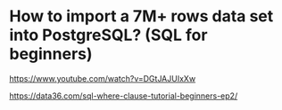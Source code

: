 # How to import a 7M+ rows data set into PostgreSQL? (SQL for beginners)

https://www.youtube.com/watch?v=DGtJAJUIxXw

https://data36.com/sql-where-clause-tutorial-beginners-ep2/

